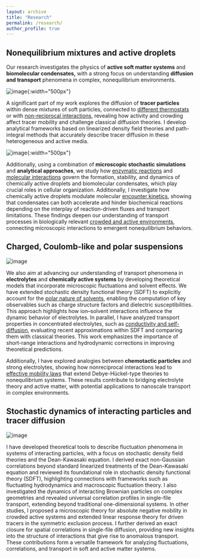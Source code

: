 ```yaml
---
layout: archive
title: "Research"
permalink: /research/
author_profile: true
---
```



## Nonequilibrium mixtures and active droplets

Our research investigates the physics of **active soft matter systems** and **biomolecular condensates,** with a strong focus on understanding **diffusion and transport** phenomena in complex, nonequilibrium environments. 

![image](/img/tracer_diff_in_noneq_mixtures.png){:width="500px"}

A significant part of my work explores the diffusion of **tracer particles** within dense mixtures of soft particles, connected to [different thermostats](https://journals.aps.org/pre/abstract/10.1103/PhysRevE.106.064608) or with [non-reciprocal interactions](https://journals.aps.org/pre/abstract/10.1103/PhysRevE.108.054606), revealing how activity and crowding affect tracer mobility and challenge classical diffusion theories. I develop analytical frameworks based on linearized density field theories and path-integral methods that accurately describe tracer diffusion in these heterogeneous and active media. 


![image](/img/active_droplets.png){:width="500px"}


Additionally, using a combination of **microscopic stochastic simulations** and **analytical approaches**, we study how [enzymatic reactions](https://royalsocietypublishing.org/doi/epdf/10.1098/rsif.2024.0803) and [molecular interactions](https://journals.aps.org/pre/abstract/10.1103/PhysRevE.111.L023403) govern the formation, stability, and dynamics of chemically active droplets and biomolecular condensates, which play crucial roles in cellular organization.  Additionally, I investigate how chemically active droplets modulate molecular [encounter kinetics](https://arxiv.org/abs/2505.06153), showing that condensates can both accelerate and hinder biochemical reactions depending on the interplay of reaction-driven fluxes and transport limitations. These findings deepen our understanding of transport processes in biologically relevant [crowded and active environments](https://arxiv.org/abs/2505.11188), connecting microscopic interactions to emergent nonequilibrium behaviors.

## Charged, Coulomb-like and polar suspensions 

![image](/img/charged_and_chemotactic.png)


We also aim at advancing our understanding of transport phenomena in **electrolytes** and **chemically active systems** by developing theoretical models that incorporate microscopic fluctuations and solvent effects. We have extended stochastic density functional theory (SDFT) to explicitly account for the [polar nature of solvents](https://journals.aps.org/prl/abstract/10.1103/PhysRevLett.133.268002), enabling the computation of key observables such as charge structure factors and dielectric susceptibilities. This approach highlights how ion–solvent interactions influence the dynamic behavior of electrolytes. In parallel, I have analyzed transport properties in concentrated electrolytes, such as [conductivity and self-diffusion](https://pubs.aip.org/aip/jcp/article/159/16/164105/2918211/On-analytical-theories-for-conductivity-and-self), evaluating recent approximations within SDFT and comparing them with classical theories. This work emphasizes the importance of short-range interactions and hydrodynamic corrections in improving theoretical predictions. 


Additionally, I have explored analogies between **chemotactic particles** and strong electrolytes, showing how nonreciprocal interactions lead to [effective mobility laws](https://pubs.aip.org/aip/jcp/article/160/15/154901/3282879/Chemotactic-particles-as-strong-electrolytes-Debye) that extend Debye-Hückel-type theories to nonequilibrium systems. These results contribute to bridging electrolyte theory and active matter, with potential applications to nanoscale transport in complex environments.


## Stochastic dynamics of interacting particles and tracer diffusion

![image](/img/tracer_diff.png)


I have developed theoretical tools to describe fluctuation phenomena in systems of interacting particles, with a focus on stochastic density field theories and the Dean-Kawasaki equation. I derived exact non-Gaussian correlations beyond standard linearized treatments of the Dean-Kawasaki equation and reviewed its foundational role in stochastic density functional theory (SDFT), highlighting connections with frameworks such as fluctuating hydrodynamics and macroscopic fluctuation theory. I also investigated the dynamics of interacting Brownian particles on complex geometries and revealed universal correlation profiles in single-file transport, extending beyond traditional one-dimensional systems. In other studies, I proposed a microscopic theory for absolute negative mobility in crowded active systems and extended linear response theory for driven tracers in the symmetric exclusion process. I further derived an exact closure for spatial correlations in single-file diffusion, providing new insights into the structure of interactions that give rise to anomalous transport. These contributions form a versatile framework for analyzing fluctuations, correlations, and transport in soft and active matter systems.






